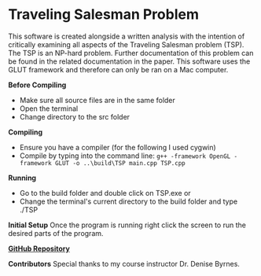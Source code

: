 # Traveling Salesman Problem
This software is created alongside a written analysis with the intention of critically examining all aspects of the Traveling Salesman problem (TSP). The TSP is an NP-hard problem. Further documentation of this problem can be found in the related documentation in the paper. This software uses the GLUT framework and therefore can only be ran on a Mac computer.

**Before Compiling**
- Make sure all source files are in the same folder
- Open the terminal
- Change directory to the src folder

**Compiling**
- Ensure you have a compiler (for the following I used cygwin)
- Compile by typing into the command line:
`g++ -framework OpenGL -framework GLUT -o ..\build\TSP main.cpp TSP.cpp`

**Running**
- Go to the build folder and double click on TSP.exe
or
- Change the terminal's current directory to the build folder and type ./TSP

**Initial Setup**
Once the program is running right click the screen to run the desired parts of the program.

**[GitHub Repository](https://github.com/NickHagopianZ/Senior-Project/)**


**Contributors**
Special thanks to my course instructor Dr. Denise Byrnes.
